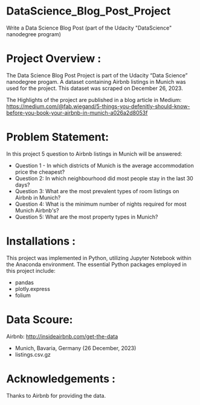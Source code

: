 # DataScience_Blog_Post_Project
Write a Data Science Blog Post (part of the Udacity "DataScience" nanodegree program)

# Project Overview :
The Data Science Blog Post Project is part of the Udacity “Data Science” nanodegree progam. 
A dataset containing Airbnb listings in Munich was used for the project.
This dataset was scraped on December 26, 2023.

The Highlights of the project are published in a blog article in Medium: https://medium.com/@fab.wiegand/5-things-you-defenitly-should-know-before-you-book-your-airbnb-in-munich-a026a2d8053f

# Problem Statement:
In this project 5 question to Airbnb listings in Munich will be answered:
- Question 1 - In which districts of Munich is the average accommodation price the cheapest?
- Question 2: In which neighbourhood did most people stay in the last 30 days?
- Question 3: What are the most prevalent types of room listings on Airbnb in Munich?
- Question 4: What is the minimum number of nights required for most Munich Airbnb's?
- Question 5: What are the most property types in Munich?

# Installations :
This project was implemented in Python, utilizing Jupyter Notebook within the Anaconda environment. The essential Python packages employed in this project include:

- pandas
- plotly.express
- folium

# Data Scoure:
Airbnb: http://insideairbnb.com/get-the-data
- Munich, Bavaria, Germany (26 December, 2023)
- listings.csv.gz

# Acknowledgements :
Thanks to Airbnb for providing the data.
